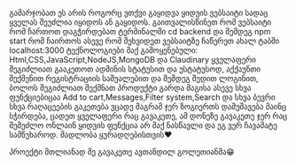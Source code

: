 გამარჯობათ ეს არის როგორც ვთქვი გაყიდვა ყიდვის ვებსაიტი სადაც ყველას შეუძლია იყიდოს ან გაყიდოს.
გაითვალისწინეთ რომ ვებსაიტი რომ ჩართოთ დაგჭირდებათ ტერმინალში cd backend და შემდეგ npm start რომ ჩაირთოს ასევე რომ შეხვიდეთ ვებსაიტზე ჩაწერეთ ახალ ტაბში localhost:3000
ტექნოლოგიები მაქ გამოყენებული: Html,CSS,JavaScript,NodeJS,MongoDB და Claudinary
ყველაფერი შეგიძლიათ გააკეთოთ ადმინის სტატუსით და უსტატუსოდ, აქქაუნთი შექმენით რეგისტრაციის საშუალებით და შემდეგ შედით ლოგინით, ბოლოს შეგიძლიათ შექმნათ პროდუქტი
გარდა მაგისა ასევე სხვა ფუნქციებიცაა Add to cart,Messages,Filter system,Search და სხვა ბევრი
სხვა რაღაცეების გაკეთება ვცადე მაგრამ ჯერ ზოგიერთს დამუშავება მაინც სჭირდება, ცადეთ ყველაფერი რაც გავაკეთე, ამ დონეზე გავაკეთე ჯერ რაც შემეძლო ონლაინ ყიდვის ფუნქცია არ მაქ ნასწავლი და ეგ ვერ ჩავამატე სამწუხაროდ.
მადლობა ყურადღებისთვის❤️

პროექტი მთლიანად მე გავაკეთე ავთანდილ გოლეთიანმა😁
